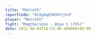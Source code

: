 ```yaml
---
title: "Matroth"
reportCode: "6C8yAqQ7W3kVjJnX"
player: "Matroth"
fight: "Magtheridon - Wipe 1 (73%)"
date: 2021-08-04T18:53:40.409000+00:00
---
```

